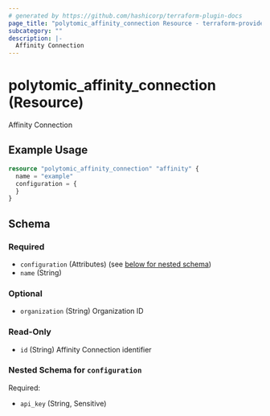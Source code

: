 ```yaml
---
# generated by https://github.com/hashicorp/terraform-plugin-docs
page_title: "polytomic_affinity_connection Resource - terraform-provider-polytomic"
subcategory: ""
description: |-
  Affinity Connection
---
```


# polytomic_affinity_connection (Resource)

Affinity Connection

## Example Usage

```terraform
resource "polytomic_affinity_connection" "affinity" {
  name = "example"
  configuration = {
  }
}
```

<!-- schema generated by tfplugindocs -->
## Schema

### Required

- `configuration` (Attributes) (see [below for nested schema](#nestedatt--configuration))
- `name` (String)

### Optional

- `organization` (String) Organization ID

### Read-Only

- `id` (String) Affinity Connection identifier

<a id="nestedatt--configuration"></a>
### Nested Schema for `configuration`

Required:

- `api_key` (String, Sensitive)


